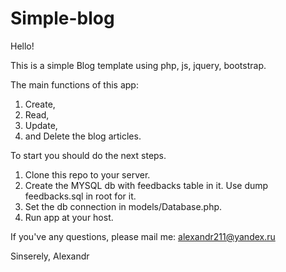 # Simple-blog

Hello!

This is a simple Blog template using php, js, jquery, bootstrap.

The main functions of this app:
1. Create,
2. Read,
3. Update,
4. and Delete the blog articles.

To start you should do the next steps.
1. Clone this repo to your server.
2. Create the MYSQL db with feedbacks table in it. Use dump feedbacks.sql in root for it.
3. Set the db connection in models/Database.php.
4. Run app at your host.

If you've any questions, please mail me: alexandr211@yandex.ru

Sinserely,
Alexandr

